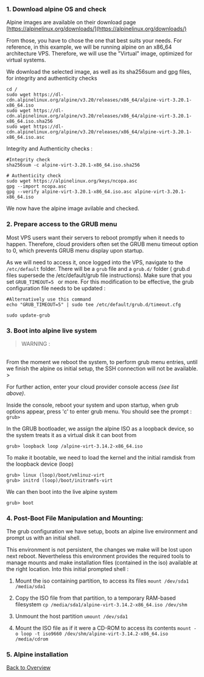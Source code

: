 
### 1. Download alpine OS  and check

Alpine images are available on their download page [https://alpinelinux.org/downloads/](https://alpinelinux.org/downloads/)

From those, you have to chose the one that best suits your needs. For reference, in this example, we will be running alpine on an x86_64 architecture VPS. Therefore, we will use the "Virtual" image, optimized for virtual systems.  

We download the selected image, as well as its sha256sum and gpg files, for integrity and authenticity checks



```
cd /
sudo wget https://dl-cdn.alpinelinux.org/alpine/v3.20/releases/x86_64/alpine-virt-3.20.1-x86_64.iso 
sudo wget https://dl-cdn.alpinelinux.org/alpine/v3.20/releases/x86_64/alpine-virt-3.20.1-x86_64.iso.sha256 
sudo wget https://dl-cdn.alpinelinux.org/alpine/v3.20/releases/x86_64/alpine-virt-3.20.1-x86_64.iso.asc
```

Integrity and Authenticity checks :

```
#Integrity check 
sha256sum -c alpine-virt-3.20.1-x86_64.iso.sha256

# Authenticity check
sudo wget https://alpinelinux.org/keys/ncopa.asc
gpg --import ncopa.asc 
gpg --verify alpine-virt-3.20.1-x86_64.iso.asc alpine-virt-3.20.1-x86_64.iso
```
We now have the alpine image avilable and checked.

### 2. Prepare access to the GRUB menu 

Most VPS users want their servers to reboot promptly when it needs to happen. Therefore, cloud providers often set the GRUB menu timeout option to 0, which prevents GRUB menu display upon startup.

As we will need to access it, once logged into the VPS, navigate to the `/etc/default` folder.
There will be a `grub` file and a `grub.d/` folder ( grub.d files supersede the /etc/default/grub file instructions). Make sure that you set ```GRUB_TIMEOUT=5 ``` or more.
For this modification to be effective, the grub configuration file needs to be updated :

```
#Alternatively use this command
echo "GRUB_TIMEOUT=5" | sudo tee /etc/default/grub.d/timeout.cfg

sudo update-grub
```


### 3. Boot into alpine live system

>WARNING :<br>
<br>
From the moment we reboot the system, to perform grub menu entries, until we finish the alpine os initial setup, the SSH connection will not be available.
>

For further action, enter your cloud provider console access *(see list above)*.

Inside the console, reboot your system and upon startup, when grub options appear, press 'c' to enter grub menu.
You should see the prompt :\
`grub>`

In the GRUB bootloader, we assign the alpine ISO as a loopback device, so the system treats it as a virtual disk it can boot from

```grub> loopback loop /alpine-virt-3.14.2-x86_64.iso```

To make it bootable, we need to load the kernel and the initial ramdisk from the loopback device (loop)

```
grub> linux (loop)/boot/vmlinuz-virt
grub> initrd (loop)/boot/initramfs-virt
```

We can then boot into the live alpine system

`grub> boot`


### 4. Post-Boot File Manipulation and Mounting:

The grub configuration we have setup, boots an alpine live environment and prompt us with an initial shell. 

This environment is not persistent, the changes we make will be lost upon next reboot.
Nevertheless this environment provides the required tools to manage mounts and make installation files (contained in the iso) available at the right location.
Into this initial prompted shell :

1. Mount the iso containing partition, to access its files
```mount /dev/sda1 /media/sda1```

2. Copy the ISO file from that partition, to a temporary RAM-based filesystem
```cp /media/sda1/alpine-virt-3.14.2-x86_64.iso /dev/shm```

3. Unmount the host partition
```umount /dev/sda1```

4. Mount the ISO file as if it were a CD-ROM to access its contents
```mount -o loop -t iso9660 /dev/shm/alpine-virt-3.14.2-x86_64.iso /media/cdrom```





### 5. Alpine installation




[Back to Overview](overview.md)